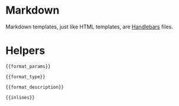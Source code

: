 # Markdown

Markdown templates, just like HTML templates, are [Handlebars](http://handlebarsjs.com/)
files.

# Helpers

`{{format_params}}`

`{{format_type}}`

`{{format_description}}`

`{{inlines}}`
